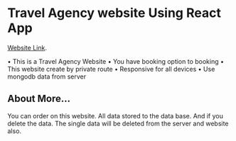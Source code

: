 # Travel Agency website Using React App

[Website Link](https://star-agency-15176.web.app).

  • This is a Travel Agency Website
  • You have booking option to booking
  • This website create by private route
  • Responsive for all devices
  • Use mongodb data from server

## About More...
  You can order on this website. All data stored to the data base. And if you delete the data. The single data will be deleted from the server and website also. 

